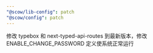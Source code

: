 ```yaml
---
"@scow/lib-config": patch
"@scow/config": patch
---
```


修改 typebox 和 next-typed-api-routes 到最新版本，修改 ENABLE_CHANGE_PASSWORD 定义使系统正常运行
